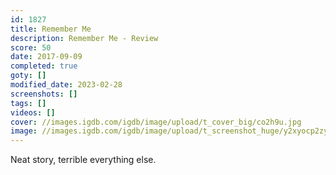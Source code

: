 ```yaml
---
id: 1827
title: Remember Me
description: Remember Me - Review
score: 50
date: 2017-09-09
completed: true
goty: []
modified_date: 2023-02-28
screenshots: []
tags: []
videos: []
cover: //images.igdb.com/igdb/image/upload/t_cover_big/co2h9u.jpg
image: //images.igdb.com/igdb/image/upload/t_screenshot_huge/y2xyocp2zya1fvrps8mx.jpg
---
```

Neat story, terrible everything else.